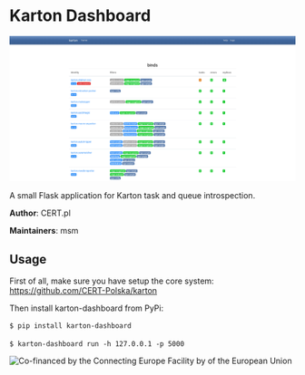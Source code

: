 # Karton Dashboard

![](img/dashboard.png)

A small Flask application for Karton task and queue introspection.

**Author**: CERT.pl

**Maintainers**: msm

## Usage

First of all, make sure you have setup the core system: https://github.com/CERT-Polska/karton

Then install karton-dashboard from PyPi:

```shell
$ pip install karton-dashboard

$ karton-dashboard run -h 127.0.0.1 -p 5000
```

![Co-financed by the Connecting Europe Facility by of the European Union](https://www.cert.pl/wp-content/uploads/2019/02/en_horizontal_cef_logo-1.png)
